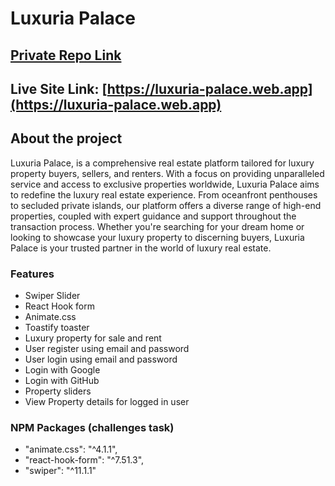 # Luxuria Palace

## [Private Repo Link](https://github.com/programming-hero-web-course-4/b9a9-real-estate-maasajal)

## Live Site Link: [https://luxuria-palace.web.app](https://luxuria-palace.web.app)

## About the project

Luxuria Palace, is a comprehensive real estate platform tailored for luxury property buyers, sellers, and renters. With a focus on providing unparalleled service and access to exclusive properties worldwide, Luxuria Palace aims to redefine the luxury real estate experience. From oceanfront penthouses to secluded private islands, our platform offers a diverse range of high-end properties, coupled with expert guidance and support throughout the transaction process. Whether you're searching for your dream home or looking to showcase your luxury property to discerning buyers, Luxuria Palace is your trusted partner in the world of luxury real estate.

### Features

- Swiper Slider
- React Hook form
- Animate.css
- Toastify toaster
- Luxury property for sale and rent
- User register using email and password
- User login using email and password
- Login with Google
- Login with GitHub
- Property sliders
- View Property details for logged in user

### NPM Packages (challenges task)

- "animate.css": "^4.1.1",
- "react-hook-form": "^7.51.3",
- "swiper": "^11.1.1"
